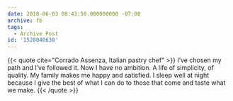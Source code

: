 ```yaml
---
date: 2018-06-03 08:43:50.000000000 -07:00
archive: fb
tags: 
  - Archive Post
id: '1528040630'
---
```


{{< quote cite="Corrado Assenza, Italian pastry chef" >}}
I’ve chosen my path and I’ve followed it. Now I have no ambition. A life of simplicity, of quality. My family makes me happy and satisfied. I sleep well at night because I give the best of what I can do to those that come and taste what we make.
{{< /quote >}}
